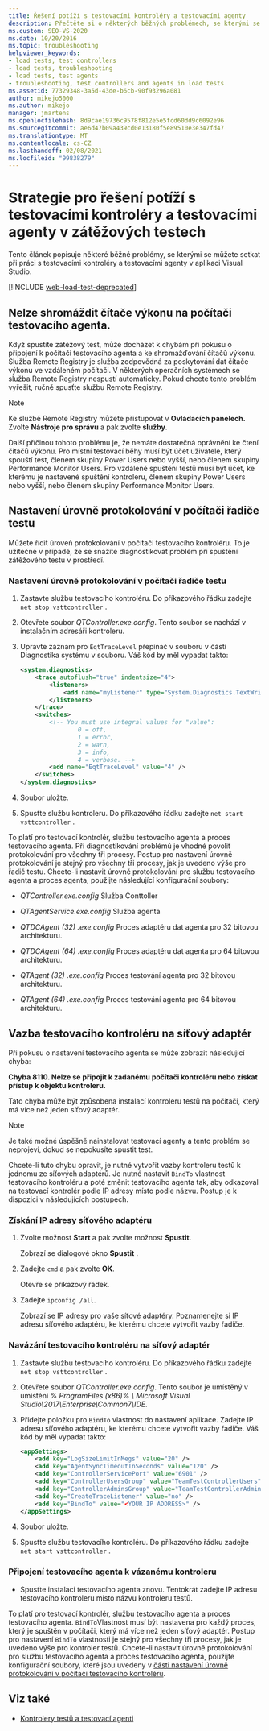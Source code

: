 ```yaml
---
title: Řešení potíží s testovacími kontroléry a testovacími agenty
description: Přečtěte si o některých běžných problémech, se kterými se můžete setkat při práci s testovacími kontroléry a testovacími agenty ve Visual Studiu.
ms.custom: SEO-VS-2020
ms.date: 10/20/2016
ms.topic: troubleshooting
helpviewer_keywords:
- load tests, test controllers
- load tests, troubleshooting
- load tests, test agents
- troubleshooting, test controllers and agents in load tests
ms.assetid: 77329348-3a5d-43de-b6cb-90f93296a081
author: mikejo5000
ms.author: mikejo
manager: jmartens
ms.openlocfilehash: 8d9cae19736c9578f812e5e5fcd60dd9c6092e96
ms.sourcegitcommit: ae6d47b09a439cd0e13180f5e89510e3e347fd47
ms.translationtype: MT
ms.contentlocale: cs-CZ
ms.lasthandoff: 02/08/2021
ms.locfileid: "99838279"
---
```

# <a name="strategies-for-troubleshooting-test-controllers-and-test-agents-in-load-tests"></a>Strategie pro řešení potíží s testovacími kontroléry a testovacími agenty v zátěžových testech

Tento článek popisuje některé běžné problémy, se kterými se můžete setkat při práci s testovacími kontroléry a testovacími agenty v aplikaci Visual Studio.

[!INCLUDE [web-load-test-deprecated](includes/web-load-test-deprecated.md)]

## <a name="unable-to-collect-performance-counters-on-test-agent-computer"></a>Nelze shromáždit čítače výkonu na počítači testovacího agenta.

Když spustíte zátěžový test, může docházet k chybám při pokusu o připojení k počítači testovacího agenta a ke shromažďování čítačů výkonu. Služba Remote Registry je služba zodpovědná za poskytování dat čítače výkonu ve vzdáleném počítači. V některých operačních systémech se služba Remote Registry nespustí automaticky. Pokud chcete tento problém vyřešit, ručně spusťte službu Remote Registry.

> [!NOTE]
> Ke službě Remote Registry můžete přistupovat v **Ovládacích panelech.** Zvolte **Nástroje pro správu** a pak zvolte **služby**.

Další příčinou tohoto problému je, že nemáte dostatečná oprávnění ke čtení čítačů výkonu. Pro místní testovací běhy musí být účet uživatele, který spouští test, členem skupiny Power Users nebo vyšší, nebo členem skupiny Performance Monitor Users. Pro vzdálené spuštění testů musí být účet, ke kterému je nastavené spuštění kontroleru, členem skupiny Power Users nebo vyšší, nebo členem skupiny Performance Monitor Users.

## <a name="set-the-logging-level-on-a-test-controller-computer"></a>Nastavení úrovně protokolování v počítači řadiče testu

Můžete řídit úroveň protokolování v počítači testovacího kontroléru. To je užitečné v případě, že se snažíte diagnostikovat problém při spuštění zátěžového testu v prostředí.

### <a name="to-set-the-logging-level-on-a-test-controller-computer"></a>Nastavení úrovně protokolování v počítači řadiče testu

1. Zastavte službu testovacího kontroléru. Do příkazového řádku zadejte `net stop vsttcontroller` .

2. Otevřete soubor *QTController.exe.config*. Tento soubor se nachází v instalačním adresáři kontroleru.

3. Upravte záznam pro `EqtTraceLevel` přepínač v souboru v části Diagnostika systému v souboru. Váš kód by měl vypadat takto:

    ```xml
    <system.diagnostics>
        <trace autoflush="true" indentsize="4">
            <listeners>
                <add name="myListener" type="System.Diagnostics.TextWriterTraceListener" initializeData="d:\VSTestHost.log" />
            </listeners>
        </trace>
        <switches>
            <!-- You must use integral values for "value":
                    0 = off,
                    1 = error,
                    2 = warn,
                    3 = info,
                    4 = verbose. -->
            <add name="EqtTraceLevel" value="4" />
        </switches>
    </system.diagnostics>
    ```

4. Soubor uložte.

5. Spusťte službu kontroleru. Do příkazového řádku zadejte `net start vsttcontroller` .

To platí pro testovací kontrolér, službu testovacího agenta a proces testovacího agenta. Při diagnostikování problémů je vhodné povolit protokolování pro všechny tři procesy. Postup pro nastavení úrovně protokolování je stejný pro všechny tři procesy, jak je uvedeno výše pro řadič testu. Chcete-li nastavit úrovně protokolování pro službu testovacího agenta a proces agenta, použijte následující konfigurační soubory:

- *QTController.exe.config* Služba Conttoller

- *QTAgentService.exe.config* Služba agenta

- *QTDCAgent (32) .exe.config* Proces adaptéru dat agenta pro 32 bitovou architekturu.

- *QTDCAgent (64) .exe.config* Proces adaptéru dat agenta pro 64 bitovou architekturu.

- *QTAgent (32) .exe.config* Proces testování agenta pro 32 bitovou architekturu.

- *QTAgent (64) .exe.config* Proces testování agenta pro 64 bitovou architekturu.

## <a name="bind-a-test-controller-to-a-network-adapter"></a>Vazba testovacího kontroléru na síťový adaptér

Při pokusu o nastavení testovacího agenta se může zobrazit následující chyba:

**Chyba 8110. Nelze se připojit k zadanému počítači kontroléru nebo získat přístup k objektu kontroleru.**

Tato chyba může být způsobena instalací kontroleru testů na počítači, který má více než jeden síťový adaptér.

> [!NOTE]
> Je také možné úspěšně nainstalovat testovací agenty a tento problém se neprojeví, dokud se nepokusíte spustit test.

Chcete-li tuto chybu opravit, je nutné vytvořit vazby kontroleru testů k jednomu ze síťových adaptérů. Je nutné nastavit `BindTo` vlastnost testovacího kontroléru a poté změnit testovacího agenta tak, aby odkazoval na testovací kontrolér podle IP adresy místo podle názvu. Postup je k dispozici v následujících postupech.

### <a name="to-obtain-the-ip-address-of-the-network-adapter"></a>Získání IP adresy síťového adaptéru

1. Zvolte možnost **Start** a pak zvolte možnost **Spustit**.

     Zobrazí se dialogové okno **Spustit** .

2. Zadejte `cmd` a pak zvolte **OK**.

     Otevře se příkazový řádek.

3. Zadejte `ipconfig /all`.

     Zobrazí se IP adresy pro vaše síťové adaptéry. Poznamenejte si IP adresu síťového adaptéru, ke kterému chcete vytvořit vazby řadiče.

### <a name="to-bind-a-test-controller-to-a-network-adapter"></a>Navázání testovacího kontroléru na síťový adaptér

1. Zastavte službu testovacího kontroléru. Do příkazového řádku zadejte `net stop vsttcontroller` .

2. Otevřete soubor *QTController.exe.config*. Tento soubor je umístěný v umístění *% ProgramFiles (x86)% \ Microsoft Visual Studio\2017\Enterprise\Common7\IDE*.

3. Přidejte položku pro `BindTo` vlastnost do nastavení aplikace. Zadejte IP adresu síťového adaptéru, ke kterému chcete vytvořit vazby řadiče. Váš kód by měl vypadat takto:

    ```xml
    <appSettings>
        <add key="LogSizeLimitInMegs" value="20" />
        <add key="AgentSyncTimeoutInSeconds" value="120" />
        <add key="ControllerServicePort" value="6901" />
        <add key="ControllerUsersGroup" value="TeamTestControllerUsers" />
        <add key="ControllerAdminsGroup" value="TeamTestControllerAdmins" />
        <add key="CreateTraceListener" value="no" />
        <add key="BindTo" value="<YOUR IP ADDRESS>" />
    </appSettings>
    ```

4. Soubor uložte.

5. Spusťte službu testovacího kontroléru. Do příkazového řádku zadejte `net start vsttcontroller` .

### <a name="to-connect-a-test-agent-to-a-bound-controller"></a>Připojení testovacího agenta k vázanému kontroleru

- Spusťte instalaci testovacího agenta znovu. Tentokrát zadejte IP adresu testovacího kontroleru místo názvu kontroleru testů.

To platí pro testovací kontrolér, službu testovacího agenta a proces testovacího agenta. `BindTo`Vlastnost musí být nastavena pro každý proces, který je spuštěn v počítači, který má více než jeden síťový adaptér. Postup pro nastavení `BindTo` vlastnosti je stejný pro všechny tři procesy, jak je uvedeno výše pro kontroler testů. Chcete-li nastavit úrovně protokolování pro službu testovacího agenta a proces testovacího agenta, použijte konfigurační soubory, které jsou uvedeny v [části nastavení úrovně protokolování v počítači testovacího kontroléru](#set-the-logging-level-on-a-test-controller-computer).

## <a name="see-also"></a>Viz také

- [Kontrolery testů a testovací agenti](../test/configure-test-agents-and-controllers-for-load-tests.md)

